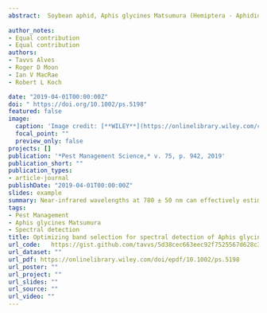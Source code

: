 ```yaml
---
abstract:  Soybean aphid, Aphis glycines Matsumura (Hemiptera - Aphididae), is a significant insect pest of soybean in North America. Accurate estimation of A. glycines densities requires costly, time-intensive weekly counts of adults and nymphs on plants. Field studies were conducted in 2013 and 2014 to assess the potential for spectral-based remote sensing to more efficiently quantify cumulative aphid-days (CADs) using soybean canopy reflectance.
  
author_notes:
- Equal contribution
- Equal contribution
authors:
- Tavvs Alves
- Roger D Moon
- Ian V MacRae
- Robert L Koch

date: "2019-04-01T00:00:00Z"
doi: " https://doi.org/10.1002/ps.5198"
featured: false
image:
  caption: 'Image credit: [**WILEY**](https://onlinelibrary.wiley.com/cms/asset/7580f452-8fbe-4312-9b0e-37e419844bdc/ps5394-toc-0001-m.jpg)'
  focal_point: ""
  preview_only: false
projects: []
publication: '*Pest Management Science,* v. 75, p. 942, 2019'
publication_short: ""
publication_types:
- article-journal
publishDate: "2019-04-01T00:00:00Z"
slides: example
summary: Near-infrared wavelengths at 780 ± 50 nm can effectively estimate A. glycines abundance on soybean. Our approach of simulating wide-band multispectral sensors from ground-based hyperspectral data helped to refine spectral sensors and holds potential to reduce the cost and complexity of treat/no-treat classification tasks. This study will contribute to future research aiming to quantify insect injury using customized commercial-grade sensors for detection, quantification, and differentiation of A. glycines from other 
tags:
- Pest Management
- Aphis glycines Matsumura
- Spectral detection
title: Optimizing band selection for spectral detection of Aphis glycines Matsumura in soybean
url_code:   https://gist.github.com/tavvs/5d38cec663eec92f7525567d628c3bff/
url_dataset: ""
url_pdf: https://onlinelibrary.wiley.com/doi/epdf/10.1002/ps.5198
url_poster: ""
url_project: ""
url_slides: ""
url_source: ""
url_video: ""
---
```



